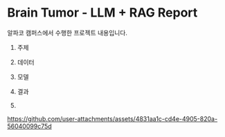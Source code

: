 # Brain Tumor - LLM + RAG Report

알파코 캠퍼스에서 수행한 프로젝트 내용입니다.

1. 주제

2. 데이터

3. 모델

4. 결과
5. 
https://github.com/user-attachments/assets/4831aa1c-cd4e-4905-820a-56040099c75d

